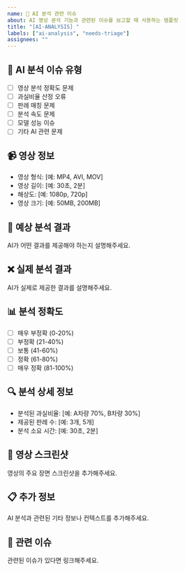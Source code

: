 ```yaml
---
name: 🤖 AI 분석 관련 이슈
about: AI 영상 분석 기능과 관련된 이슈를 보고할 때 사용하는 템플릿
title: "[AI-ANALYSIS] "
labels: ["ai-analysis", "needs-triage"]
assignees: ""
---
```


## 🤖 AI 분석 이슈 유형

- [ ] 영상 분석 정확도 문제
- [ ] 과실비율 산정 오류
- [ ] 판례 매칭 문제
- [ ] 분석 속도 문제
- [ ] 모델 성능 이슈
- [ ] 기타 AI 관련 문제

## 📹 영상 정보

- 영상 형식: [예: MP4, AVI, MOV]
- 영상 길이: [예: 30초, 2분]
- 해상도: [예: 1080p, 720p]
- 영상 크기: [예: 50MB, 200MB]

## 🎯 예상 분석 결과

AI가 어떤 결과를 제공해야 하는지 설명해주세요.

## ❌ 실제 분석 결과

AI가 실제로 제공한 결과를 설명해주세요.

## 📊 분석 정확도

- [ ] 매우 부정확 (0-20%)
- [ ] 부정확 (21-40%)
- [ ] 보통 (41-60%)
- [ ] 정확 (61-80%)
- [ ] 매우 정확 (81-100%)

## 🔍 분석 상세 정보

- 분석된 과실비율: [예: A차량 70%, B차량 30%]
- 제공된 판례 수: [예: 3개, 5개]
- 분석 소요 시간: [예: 30초, 2분]

## 📸 영상 스크린샷

영상의 주요 장면 스크린샷을 추가해주세요.

## 📋 추가 정보

AI 분석과 관련된 기타 정보나 컨텍스트를 추가해주세요.

## 🔗 관련 이슈

관련된 이슈가 있다면 링크해주세요.

